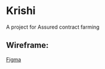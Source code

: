# Krishi
A project for Assured contract farming

## Wireframe: 
[Figma](https://www.figma.com/design/3jMe5zRfRykIeiabMpXs7X/Krishi%3A-Wireframe?node-id=0-1&t=Re4i2ktJvMsBgFQ4-1)